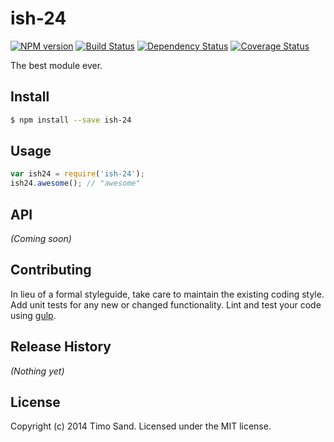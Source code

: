 # ish-24 
[![NPM version][npm-image]][npm-url] [![Build Status][travis-image]][travis-url] [![Dependency Status][daviddm-url]][daviddm-image] [![Coverage Status][coveralls-image]][coveralls-url]

The best module ever.


## Install

```bash
$ npm install --save ish-24
```


## Usage

```javascript
var ish24 = require('ish-24');
ish24.awesome(); // "awesome"
```

## API

_(Coming soon)_


## Contributing

In lieu of a formal styleguide, take care to maintain the existing coding style. Add unit tests for any new or changed functionality. Lint and test your code using [gulp](http://gulpjs.com/).


## Release History

_(Nothing yet)_


## License

Copyright (c) 2014 Timo Sand. Licensed under the MIT license.



[npm-url]: https://npmjs.org/package/ish-24
[npm-image]: https://badge.fury.io/js/ish-24.svg
[travis-url]: https://travis-ci.org/deiga/ish-24
[travis-image]: https://travis-ci.org/deiga/ish-24.svg?branch=master
[daviddm-url]: https://david-dm.org/deiga/ish-24.svg?theme=shields.io
[daviddm-image]: https://david-dm.org/deiga/ish-24
[coveralls-url]: https://coveralls.io/r/deiga/ish-24
[coveralls-image]: https://coveralls.io/repos/deiga/ish-24/badge.png
